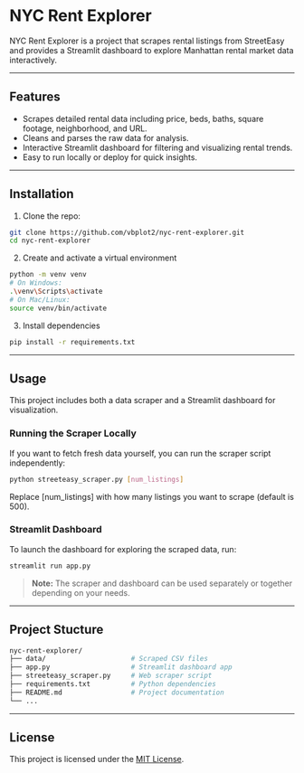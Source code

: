 # NYC Rent Explorer

NYC Rent Explorer is a project that scrapes rental listings from StreetEasy and provides a Streamlit dashboard to explore Manhattan rental market data interactively.

---

## Features

- Scrapes detailed rental data including price, beds, baths, square footage, neighborhood, and URL.
- Cleans and parses the raw data for analysis.
- Interactive Streamlit dashboard for filtering and visualizing rental trends.
- Easy to run locally or deploy for quick insights.

---

## Installation

1. Clone the repo:
```bash
git clone https://github.com/vbplot2/nyc-rent-explorer.git
cd nyc-rent-explorer
```

2. Create and activate a virtual environment
```bash
python -m venv venv
# On Windows:
.\venv\Scripts\activate
# On Mac/Linux:
source venv/bin/activate
```

3. Install dependencies
```bash 
pip install -r requirements.txt
```

---

## Usage

This project includes both a data scraper and a Streamlit dashboard for visualization.

### Running the Scraper Locally

If you want to fetch fresh data yourself, you can run the scraper script independently:

```bash
python streeteasy_scraper.py [num_listings]
```

Replace [num_listings] with how many listings you want to scrape (default is 500).

### Streamlit Dashboard

To launch the dashboard for exploring the scraped data, run:

```bash
streamlit run app.py
```

> **Note:** The scraper and dashboard can be used separately or together depending on your needs.

---

## Project Stucture

```bash
nyc-rent-explorer/
├── data/                     # Scraped CSV files
├── app.py                    # Streamlit dashboard app
├── streeteasy_scraper.py     # Web scraper script
├── requirements.txt          # Python dependencies
├── README.md                 # Project documentation
└── ...
```

---

## License
This project is licensed under the [MIT License](LICENSE).
